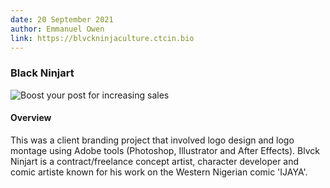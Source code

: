```yaml
---
date: 20 September 2021
author: Emmanuel Owen
link: https://blvckninjaculture.ctcin.bio
---
```


### Black Ninjart

![Boost your post for increasing sales](/images/portfolio/nin2.jpg)

#### Overview

This was a client branding project that involved logo design and logo montage using Adobe tools (Photoshop, Illustrator and After Effects). Blvck Ninjart is a contract/freelance concept artist, character developer and comic artiste known for his work on the Western Nigerian comic 'IJAYA'.